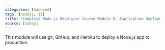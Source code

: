 ```yaml
---
categories: [backend]
tags: [nodejs, js]
title: "Complete Node.js Developer Course Module 8: Application Deployment"
source: [udemy]
---
```


This module will use git, GitHub, and Heroku to deploy a Node.js app to production.

##